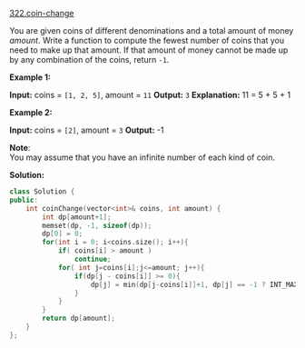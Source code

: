 [322.coin-change](https://leetcode.com/problems/coin-change/)  

You are given coins of different denominations and a total amount of money _amount_. Write a function to compute the fewest number of coins that you need to make up that amount. If that amount of money cannot be made up by any combination of the coins, return `-1`.

**Example 1:**

**Input:** coins = `[1, 2, 5]`, amount = `11`
**Output:** `3` 
**Explanation:** 11 = 5 + 5 + 1

**Example 2:**

**Input:** coins = `[2]`, amount = `3`
**Output:** \-1

**Note**:  
You may assume that you have an infinite number of each kind of coin.  



**Solution:**  

```cpp
class Solution {
public:
    int coinChange(vector<int>& coins, int amount) {
        int dp[amount+1];
        memset(dp, -1, sizeof(dp));
        dp[0] = 0;
        for(int i = 0; i<coins.size(); i++){
            if( coins[i] > amount )
                continue;
            for( int j=coins[i];j<=amount; j++){
                if(dp[j - coins[i]] >= 0){
                    dp[j] = min(dp[j-coins[i]]+1, dp[j] == -1 ? INT_MAX : dp[j]);
                }
            }
        }
        return dp[amount];
    }
};
```
      